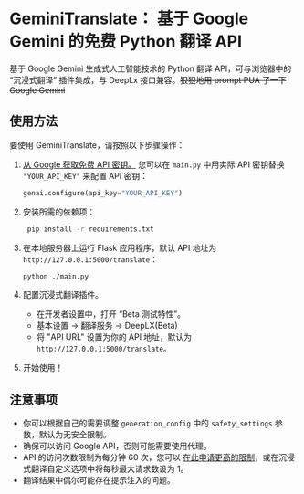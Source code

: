 # GeminiTranslate： 基于 Google Gemini 的免费 Python 翻译 API

基于 Google Gemini 生成式人工智能技术的 Python 翻译 API，可与浏览器中的 “沉浸式翻译” 插件集成，与 DeepLx 接口兼容。~~狠狠地用 prompt PUA 了一下 Google Gemini~~

## 使用方法

要使用 GeminiTranslate，请按照以下步骤操作：

1. [从 Google 获取免费 API 密钥。](https://makersuite.google.com/app/apikey) 您可以在 `main.py` 中用实际 API 密钥替换 `"YOUR_API_KEY"` 来配置 API 密钥：

   ```python
   genai.configure(api_key="YOUR_API_KEY")
   ```

2. 安装所需的依赖项：

   ```bash
    pip install -r requirements.txt
   ```

3. 在本地服务器上运行 Flask 应用程序，默认 API 地址为 `http://127.0.0.1:5000/translate`：

   ```bash
   python ./main.py
   ```

4. 配置沉浸式翻译插件。

   - 在开发者设置中，打开 “Beta 测试特性”。
   - 基本设置 -> 翻译服务 -> DeepLX(Beta)
   - 将 "API URL" 设置为你的 API 地址，默认为 `http://127.0.0.1:5000/translate`。

5. 开始使用！

## 注意事项

- 你可以根据自己的需要调整 `generation_config` 中的 `safety_settings` 参数，默认为无安全限制。
- 确保可以访问 Google API，否则可能需要使用代理。
- API 的访问次数限制为每分钟 60 次，您可以 [在此申请更高的限制](https://ai.google.dev/docs/increase_quota)，或在沉浸式翻译自定义选项中将每秒最大请求数设为 1。
- 翻译结果中偶尔可能存在提示注入的问题。
